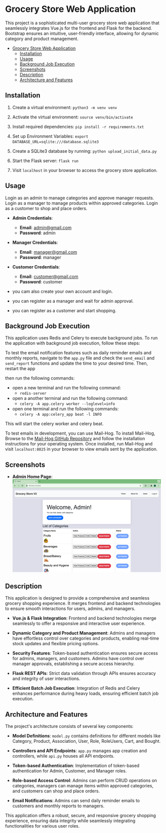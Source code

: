 # Grocery Store Web Application

This project is a sophisticated multi-user grocery store web application that seamlessly integrates Vue.js for the frontend and Flask for the backend. Bootstrap ensures an intuitive, user-friendly interface, allowing for dynamic category and product management.

- [Grocery Store Web Application](#grocery-store-web-application)
  - [Installation](#installation)
  - [Usage](#usage)
  - [Background Job Execution](#background-job-execution)
  - [Screenshots](#screenshots)
  - [Description](#description)
  - [Architecture and Features](#architecture-and-features)

## Installation

1. Create a virtual environment:
`python3 -m venv venv`

2. Activate the virtual environment:
`source venv/bin/activate`

3. Install required dependencies:
`pip install -r requirements.txt`

4. Set up Environment Variables:
`export DATABASE_URL=sqlite:///database.sqlite3`

5. Create a SQLite3 database by running:
`python upload_initial_data.py`

6. Start the Flask server:
`flask run`

7. Visit `localhost` in your browser to access the grocery store application.

## Usage
Login as an admin to manage categories and approve manager requests. Login as a manager to manage products within approved categories. Login as a customer to shop and place orders.
- **Admin Credentials**:
    - **Email**: admin@gmail.com
    - **Password**: admin
- **Manager Credentials**:
    - **Email**: manager@gmail.com
    - **Password**: manager
- **Customer Credentials**:
    - **Email**: customer@gmail.com
    - **Password**: customer

- you cam also create your own account and login.
- you can register as a manager and wait for admin approval.
- you can register as a customer and start shopping.

## Background Job Execution

This application uses Redis and Celery to execute background jobs. To run the application with background job execution, follow these steps:

To test the email notification features such as daily reminder emails and monthly reports, navigate to the `app.py` file and check the `send_email` and `send_report` functions and update the time to your desired time. Then, restart the app 

then run the following commands:

- open a new terminal and run the following command:
    - `redis-server`
- open a another terminal and run the following command:
    - `celery -A app.celery worker --loglevel=info`
- open one terminal and run the following commands:
    - `celery -A app:celery_app beat -l INFO`

This will start the celery worker and celery beat.


To test emails in development, you can use Mail-Hog. To install Mail-Hog, Browse to the [Mail-Hog GitHub Repository](https://github.com/mailhog/MailHog) and follow the installation instructions for your operating system. Once installed, run Mail-Hog and visit `localhost:8025` in your browser to view emails sent by the application.


## Screenshots

- **Admin Home Page**:
![Admin Home Page](static/Screenshots/admin.png)





## Description

This application is designed to provide a comprehensive and seamless grocery shopping experience. It merges frontend and backend technologies to ensure smooth interactions for users, admins, and managers.

- **Vue.js & Flask Integration**: Frontend and backend technologies merge seamlessly to offer a responsive and interactive user experience.

- **Dynamic Category and Product Management**: Admins and managers have effortless control over categories and products, enabling real-time stock updates and flexible pricing options.

- **Security Features**: Token-based authentication ensures secure access for admins, managers, and customers. Admins have control over manager approvals, establishing a secure access hierarchy.

- **Flask REST APIs**: Strict data validation through APIs ensures accuracy and integrity of user interactions.

- **Efficient Batch Job Execution**: Integration of Redis and Celery enhances performance during heavy loads, ensuring efficient batch job execution.

## Architecture and Features

The project's architecture consists of several key components:

- **Model Definitions**: `model.py` contains definitions for different models like Category, Product, Association, User, Role, RoleUsers, Cart, and Bought.

- **Controllers and API Endpoints**: `app.py` manages app creation and controllers, while `api.py` houses all API endpoints.

- **Token-based Authentication**: Implementation of token-based authentication for Admin, Customer, and Manager roles.

- **Role-based Access Control**: Admins can perform CRUD operations on categories, managers can manage items within approved categories, and customers can shop and place orders.

- **Email Notifications**: Admins can send daily reminder emails to customers and monthly reports to managers.

This application offers a robust, secure, and responsive grocery shopping experience, ensuring data integrity while seamlessly integrating functionalities for various user roles.

